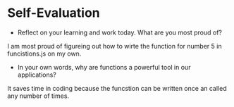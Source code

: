 # Self-Evaluation

- Reflect on your learning and work today. What are you most proud of?

I am most proud of figureing out how to wirte the function for number 5 in funcistions.js on my own.

- In your own words, why are functions a powerful tool in our applications?

It saves time in coding because the funcstion can be written once an called any number of times.